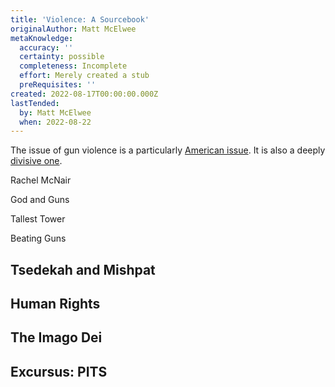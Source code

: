 ```yaml
---
title: 'Violence: A Sourcebook'
originalAuthor: Matt McElwee
metaKnowledge:
  accuracy: ''
  certainty: possible
  completeness: Incomplete
  effort: Merely created a stub
  preRequisites: ''
created: 2022-08-17T00:00:00.000Z
lastTended:
  by: Matt McElwee
  when: 2022-08-22
---
```


The issue of gun violence is a particularly [American issue](https://www.bbc.com/news/world-us-canada-41488081). It is also a deeply [divisive one](https://en.wikipedia.org/wiki/Revolt_at_Cincinnati).

Rachel McNair

God and Guns

Tallest Tower

Beating Guns

## Tsedekah and Mishpat

## Human Rights

## The Imago Dei

## Excursus: PITS
